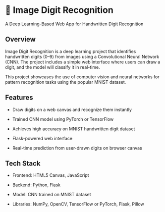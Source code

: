# 🔢 Image Digit Recognition
A Deep Learning-Based Web App for Handwritten Digit Recognition

## Overview
Image Digit Recognition is a deep learning project that identifies handwritten digits (0–9) from images using a Convolutional Neural Network (CNN). The project includes a simple web interface where users can draw a digit, and the model will classify it in real-time.

This project showcases the use of computer vision and neural networks for pattern recognition tasks using the popular MNIST dataset.

## Features
- Draw digits on a web canvas and recognize them instantly

- Trained CNN model using PyTorch or TensorFlow

- Achieves high accuracy on MNIST handwritten digit dataset

- Flask-powered web interface

- Real-time prediction from user-drawn digits on browser canvas

## Tech Stack
- Frontend: HTML5 Canvas, JavaScript

- Backend: Python, Flask

- Model: CNN trained on MNIST dataset

- Libraries: NumPy, OpenCV, TensorFlow or PyTorch, Flask, Pillow

